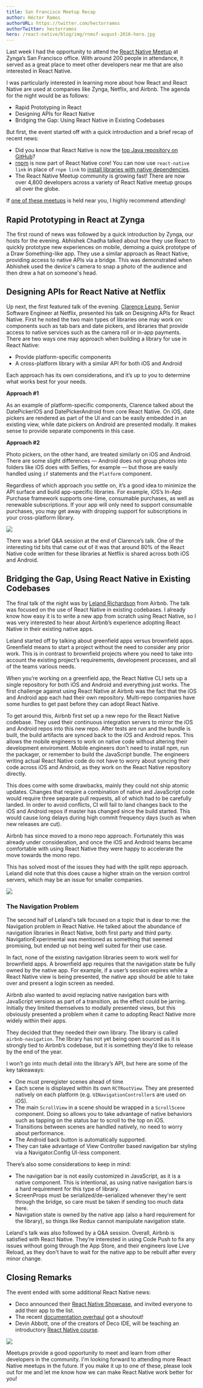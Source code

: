 ```yaml
---
title: San Francisco Meetup Recap
author: Héctor Ramos
authorURL: https://twitter.com/hectorramos
authorTwitter: hectorramos
hero: /react-native/blog/img/rnmsf-august-2016-hero.jpg
---
```


Last week I had the opportunity to attend the [React Native Meetup](http://www.meetup.com/React-Native-San-Francisco/photos/27168649/#452793854) at Zynga’s San Francisco office. With around 200 people in attendance, it served as a great place to meet other developers near me that are also interested in React Native.

I was particularly interested in learning more about how React and React Native are used at companies like Zynga, Netflix, and Airbnb. The agenda for the night would be as follows:

* Rapid Prototyping in React
* Designing APIs for React Native
* Bridging the Gap: Using React Native in Existing Codebases

But first, the event started off with a quick introduction and a brief recap of recent news:

* Did you know that React Native is now the [top Java repository on GitHub](https://twitter.com/jamespearce/status/759637111880359937)?
* [rnpm](https://github.com/rnpm/rnpm) is now part of React Native core! You can now use `react-native link` in place of `rnpm link` to [install libraries with native dependencies](https://facebook.github.io/react-native/docs/linking-libraries-ios.html).
* The React Native Meetup community is growing fast! There are now over 4,800 developers across a variety of React Native meetup groups all over the globe.

If [one of these meetups](http://www.meetup.com/find/?allMeetups=false&keywords=react+native&radius=Infinity&userFreeform=San+Francisco%2C+CA&mcId=z94105&mcName=San+Francisco%2C+CA&sort=recommended&eventFilter=mysugg) is held near you, I highly recommend attending!

## Rapid Prototyping in React at Zynga

The first round of news was followed by a quick introduction by Zynga, our hosts for the evening. Abhishek Chadha talked about how they use React to quickly prototype new experiences on mobile, demoing a quick prototype of a Draw Something-like app. They use a similar approach as React Native, providing access to native APIs via a bridge. This was demonstrated when Abhishek used the device's camera to snap a photo of the audience and then drew a hat on someone's head.

## Designing APIs for React Native at Netflix

Up next, the first featured talk of the evening. [Clarence Leung](https://twitter.com/clarler), Senior Software Engineer at Netflix, presented his talk on Designing APIs for React Native. First he noted the two main types of libraries one may work on: components such as tab bars and date pickers, and libraries that provide access to native services such as the camera roll or in-app payments. There are two ways one may approach when building a library for use in React Native:

* Provide platform-specific components
* A cross-platform library with a similar API for both iOS and Android

Each approach has its own considerations, and it’s up to you to determine what works best for your needs.

**Approach #1**

As an example of platform-specific components, Clarence talked about the DatePickerIOS and DatePickerAndroid from core React Native. On iOS, date pickers are rendered as part of the UI and can be easily embedded in an existing view, while date pickers on Android are presented modally. It makes sense to provide separate components in this case.

**Approach #2**

Photo pickers, on the other hand, are treated similarly on iOS and Android. There are some slight differences — Android does not group photos into folders like iOS does with Selfies, for example — but those are easily handled using `if` statements and the `Platform` component.

Regardless of which approach you settle on, it’s a good idea to minimize the API surface and build app-specific libraries. For example, iOS’s In-App Purchase framework supports one-time, consumable purchases, as well as renewable subscriptions. If your app will only need to support consumable purchases, you may get away with dropping support for subscriptions in your cross-platform library.

![](/react-native/blog/img/rnmsf-august-2016-netflix.jpg)

There was a brief Q&A session at the end of Clarence’s talk. One of the interesting tid bits that came out of it was that around 80% of the React Native code written for these libraries at Netflix is shared across both iOS and Android.

## Bridging the Gap, Using React Native in Existing Codebases

The final talk of the night was by [Leland Richardson](https://twitter.com/intelligibabble) from Airbnb. The talk was focused on the use of React Native in existing codebases. I already know how easy it is to write a new app from scratch using React Native, so I was very interested to hear about Airbnb’s experience adopting React Native in their existing native apps.

Leland started off by talking about greenfield apps versus brownfield apps. Greenfield means to start a project without the need to consider any prior work. This is in contrast to brownfield projects where you need to take into account the existing project’s requirements, development processes, and all of the teams various needs.

When you’re working on a greenfield app, the React Native CLI sets up a single repository for both iOS and Android and everything just works. The first challenge against using React Native at Airbnb was the fact that the iOS and Android app each had their own repository. Multi-repo companies have some hurdles to get past before they can adopt React Native.

To get around this, Airbnb first set up a new repo for the React Native codebase. They used their continuous integration servers to mirror the iOS and Android repos into this new repo. After tests are run and the bundle is built, the build artifacts are synced back to the iOS and Android repos. This allows the mobile engineers to work on native code without altering their development enviroment. Mobile engineers don't need to install npm, run the packager, or remember to build the JavaScript bundle. The engineers writing actual React Native code do not have to worry about syncing their code across iOS and Android, as they work on the React Native repository directly.

This does come with some drawbacks, mainly they could not ship atomic updates. Changes that require a combination of native and JavaScript code would require three separate pull requests, all of which had to be carefully landed. In order to avoid conflicts, CI will fail to land changes back to the iOS and Android repos if master has changed since the build started. This would cause long delays during high commit frequency days (such as when new releases are cut).

Airbnb has since moved to a mono repo approach. Fortunately this was already under consideration, and once the iOS and Android teams became comfortable with using React Native they were happy to accelerate the move towards the mono repo.

This has solved most of the issues they had with the split repo approach. Leland did note that this does cause a higher strain on the version control servers, which may be an issue for smaller companies.

![](/react-native/blog/img/rnmsf-august-2016-airbnb.jpg)

### The Navigation Problem

The second half of Leland's talk focused on a topic that is dear to me: the Navigation problem in React Native. He talked about the abundance of navigation libraries in React Native, both first party and third party. NavigationExperimental was mentioned as something that seemed promising, but ended up not being well suited for their use case.

In fact, none of the existing navigation libraries seem to work well for brownfield apps. A brownfield app requires that the navigation state be fully owned by the native app. For example, if a user’s session expires while a React Native view is being presented, the native app should be able to take over and present a login screen as needed.

Airbnb also wanted to avoid replacing native navigation bars with JavaScript versions as part of a transition, as the effect could be jarring. Initially they limited themselves to modally presented views, but this obviously presented a problem when it came to adopting React Native more widely within their apps.

They decided that they needed their own library. The library is called `airbnb-navigation`. The library has not yet being open sourced as it is strongly tied to Airbnb’s codebase, but it is something they’d like to release by the end of the year.

I won’t go into much detail into the library’s API, but here are some of the key takeaways:

* One must preregister scenes ahead of time
* Each scene is displayed within its own `RCTRootView`. They are presented natively on each platform (e.g. `UINavigationController`s are used on iOS).
* The main `ScrollView` in a scene should be wrapped in a `ScrollScene` component. Doing so allows you to take advantage of native behaviors such as tapping on the status bar to scroll to the top on iOS.
* Transitions between scenes are handled natively, no need to worry about performance.
* The Android back button is automatically supported.
* They can take advantage of View Controller based navigation bar styling via a Navigator.Config UI-less component.

There’s also some considerations to keep in mind:

* The navigation bar is not easily customized in JavaScript, as it is a native component. This is intentional, as using native navigation bars is a hard requirement for this type of library.
* ScreenProps must be serialized/de-serialized whenever they're sent through the bridge, so care must be taken if sending too much data here.
* Navigation state is owned by the native app (also a hard requirement for the library), so things like Redux cannot manipulate navigation state.

Leland's talk was also followed by a Q&A session. Overall, Airbnb is satisfied with React Native. They’re interested in using Code Push to fix any issues without going through the App Store, and their engineers love Live Reload, as they don't have to wait for the native app to be rebuilt after every minor change.

## Closing Remarks

The event ended with some additional React Native news:

* Deco announced their [React Native Showcase](https://www.decosoftware.com/showcase), and invited everyone to add their app to the list.
* The recent [documentation overhaul](https://facebook.github.io/react-native/blog/2016/07/06/toward-better-documentation.html) got a shoutout!
* Devin Abbott, one of the creators of Deco IDE, will be teaching an introductory [React Native course](https://www.decosoftware.com/course).

![](/react-native/blog/img/rnmsf-august-2016-docs.jpg)

Meetups provide a good opportunity to meet and learn from other developers in the community. I'm looking forward to attending more React Native meetups in the future. If you make it up to one of these, please look out for me and let me know how we can make React Native work better for you!

